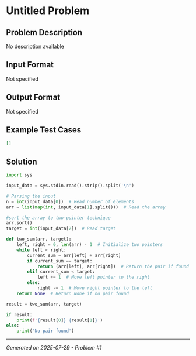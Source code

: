 # Untitled Problem

## Problem Description
No description available

## Input Format
Not specified

## Output Format
Not specified

## Example Test Cases
```json
[]
```

## Solution
```python
import sys

input_data = sys.stdin.read().strip().split('\n')

# Parsing the input
n = int(input_data[0])  # Read number of elements
arr = list(map(int, input_data[1].split()))  # Read the array

#sort the array to two-pointer technique
arr.sort()
target = int(input_data[2])  # Read target

def two_sum(arr, target):
    left, right = 0, len(arr) - 1  # Initialize two pointers
    while left < right:
        current_sum = arr[left] + arr[right]
        if current_sum == target:
            return (arr[left], arr[right])  # Return the pair if found
        elif current_sum < target:
            left += 1  # Move left pointer to the right
        else:
            right -= 1  # Move right pointer to the left
    return None  # Return None if no pair found

result = two_sum(arr, target)

if result:
    print(f'{result[0]} {result[1]}')
else:
    print('No pair found')
```

---
*Generated on 2025-07-29 - Problem #1*